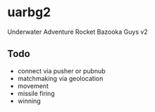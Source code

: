uarbg2
======

Underwater Adventure Rocket Bazooka Guys v2



Todo
----

* connect via pusher or pubnub
* matchmaking via geolocation
* movement
* missile firing
* winning
